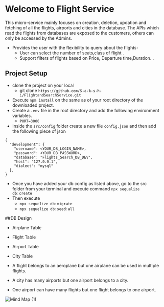 # Welcome to Flight Service

This micro-service mainly focuses on creation, deletion, updation and fetching of all the flights, airports and cities in the database.
The APIs which read the flights from databases are exposed to the customers, others can only be accessed by the Admins.

- Provides the user with the flexibility to query about the flights-
  - User can select the number of seats,class of flight .
  - Support filters of flights based on Price, Departure time,Duration.
    .

## Project Setup

- clone the project on your local
  - git clone `https://github.com/S-a-k-s-h-i/FlightandSearchService.git`
- Execute `npm install` on the same as of your root directory of the downloaded project.
- Create a `.env` file in the root directory and add the following environment variables.
  - `PORT=3000`
- Inside the `src/config` folder create a new file `config.json` and then add the following piece of json

```
{
  "development": {
    "username": <YOUR_DB_LOGIN_NAME>,
    "password": <YOUR_DB_PASSWORD>,
    "database": "Flights_Search_DB_DEV",
    "host": "127.0.0.1",
    "dialect": "mysql"
  },
}

```

- Once you have added your db config as listed above, go to the src folder from your terminal and execute command `npx sequelize db:create`
- Then execute
  - `npx sequelize db:migrate`
  - `npx sequelize db:seed:all`

##DB Design

- Airplane Table
- Flight Table
- Airport Table
- City Table

- A flight belongs to an aeroplane but one airplane can be used in multiple flights.
- A city has many airports but one airport belongs to a city.
- One airport can have many flights but one flight belongs to one airport.

![Mind Map (1)](https://user-images.githubusercontent.com/37968908/212042228-9985af3e-c6ab-41a7-b7df-b414ae51d319.jpg)


